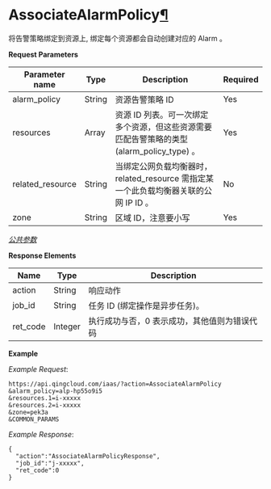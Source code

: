 ---
---

# AssociateAlarmPolicy[¶](#associatealarmpolicy "永久链接至标题")

将告警策略绑定到资源上, 绑定每个资源都会自动创建对应的 Alarm 。

**Request Parameters**

| Parameter name | Type | Description | Required |
| --- | --- | --- | --- |
| alarm_policy | String | 资源告警策略 ID | Yes |
| resources | Array | 资源 ID 列表。可一次绑定多个资源，但这些资源需要匹配告警策略的类型 (alarm_policy_type) 。 | Yes |
| related_resource | String | 当绑定公网负载均衡器时，related_resource 需指定某一个此负载均衡器关联的公网 IP ID 。 | No |
| zone | String | 区域 ID，注意要小写 | Yes |

[_公共参数_](../../common/parameters.html#api-common-parameters)

**Response Elements**

| Name | Type | Description |
| --- | --- | --- |
| action | String | 响应动作 |
| job_id | String | 任务 ID (绑定操作是异步任务)。 |
| ret_code | Integer | 执行成功与否，0 表示成功，其他值则为错误代码 |

**Example**

_Example Request_:

```
https://api.qingcloud.com/iaas/?action=AssociateAlarmPolicy
&alarm_policy=alp-hp55o9i5
&resources.1=i-xxxxx
&resources.2=i-xxxxx
&zone=pek3a
&COMMON_PARAMS
```

_Example Response_:

```
{
  "action":"AssociateAlarmPolicyResponse",
  "job_id":"j-xxxxx",
  "ret_code":0
}
```

